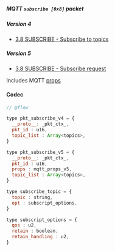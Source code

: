 ##### MQTT `subscribe [0x8]` packet

##### Version 4

- [3.8 SUBSCRIBE - Subscribe to topics](http://docs.oasis-open.org/mqtt/mqtt/v3.1.1/os/mqtt-v3.1.1-os.html#_Toc398718063)


##### Version 5

- [3.8 SUBSCRIBE - Subscribe request](https://docs.oasis-open.org/mqtt/mqtt/v5.0/os/mqtt-v5.0-os.html#_Toc3901161)

Includes MQTT [props](./mqtt_props.md)


#### Codec

```javascript
// @flow

type pkt_subscribe_v4 = {
  __proto__: _pkt_ctx_,
  pkt_id : u16,
  topic_list : Array<topics>,
}

type pkt_subscribe_v5 = {
  __proto__: _pkt_ctx_,
  pkt_id : u16,
  props : mqtt_props_v5,
  topic_list : Array<topics>,
}

type subscribe_topic = {
  topic : string,
  opt : subscript_options,
}

type subscript_options = {
  qos : u2,
  retain : boolean,
  retain_handling : u2,
}
```

